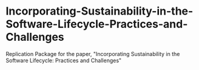# Incorporating-Sustainability-in-the-Software-Lifecycle-Practices-and-Challenges
Replication Package for the paper, "Incorporating Sustainability in the Software Lifecycle: Practices and Challenges"
